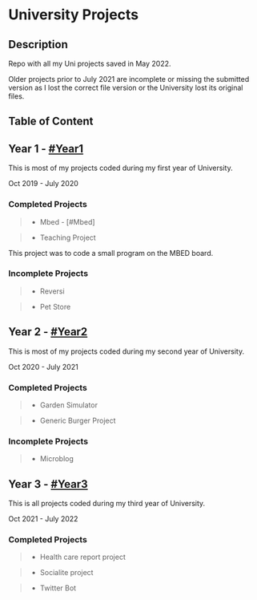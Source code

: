 # University Projects

## Description

Repo with all my Uni projects saved in May 2022.

Older projects prior to July 2021 are incomplete or missing the submitted version as I lost the correct file version or the University lost its original files.

## Table of Content

## Year 1 - [ #Year1](https://github.com/raphtolentino/University-Projects/tree/main/Year1_Folder)

This is most of my projects coded during my first year of University.

Oct 2019 - July 2020

### Completed Projects

>- Mbed - [#Mbed]

> - Teaching Project

This project was to code a small program on the MBED board.

### Incomplete Projects

> - Reversi 

> - Pet Store


## Year 2 - [ #Year2](https://github.com/raphtolentino/University-Projects/tree/main/Year2_Folder)

This is most of my projects coded during my second year of University.

Oct 2020 - July 2021

### Completed Projects

>- Garden Simulator

>- Generic Burger Project 

### Incomplete Projects

> - Microblog

## Year 3 - [ #Year3](https://github.com/raphtolentino/University-Projects/tree/main/Year3_Folder)

This is all projects coded during my third year of University.

Oct 2021 - July 2022

### Completed Projects

>- Health care report project

>- Socialite project

> - Twitter Bot
